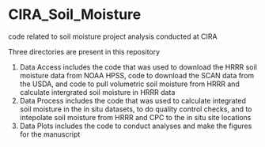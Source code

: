 # CIRA_Soil_Moisture
code related to soil moisture project analysis conducted at CIRA

Three directories are present in this repository
  1) Data Access includes the code that was used to download the HRRR soil moisture data from NOAA HPSS, code to download the SCAN data from the USDA, and code to pull volumetric soil moisture from HRRR and calculate intergrated soil moisture in HRRR data
  2) Data Process includes the code that was used to calculate integrated soil moisture in the in situ datasets, to do quality control checks, and to intepolate soil moisture from HRRR and CPC to the in situ site locations
  3) Data Plots includes the code to conduct analyses and make the figures for the manuscript
